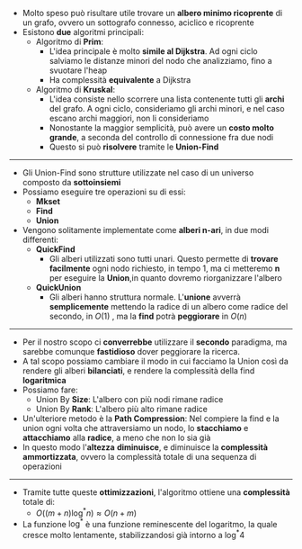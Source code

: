* Molto speso può risultare utile trovare un __albero minimo ricoprente__ di un grafo, ovvero un sottografo connesso, aciclico e ricoprente
* Esistono __due__ algoritmi principali:
	* Algoritmo di __Prim__:
		* L'idea principale è molto __simile al Dijkstra__. Ad ogni ciclo salviamo le distanze minori del nodo che analizziamo, fino a svuotare l'heap
		* Ha complessità __equivalente__ a Dijkstra
	* Algoritmo di __Kruskal__:
		* L'idea consiste nello scorrere una lista contenente tutti gli __archi__ del grafo. A ogni ciclo, consideriamo gli archi minori, e nel caso escano archi maggiori, non li consideriamo
		* Nonostante la maggior semplicità, può avere un __costo molto grande__, a seconda del controllo di connessione fra due nodi
		* Questo si può __risolvere__ tramite le __Union-Find__
---
* Gli Union-Find sono strutture utilizzate nel caso di un universo composto da __sottoinsiemi__
* Possiamo eseguire tre operazioni su di essi:
	* __Mkset__ 
	* __Find__
	* __Union__
* Vengono solitamente implementate come __alberi n-ari__, in due modi differenti:
	* __QuickFind__
		* Gli alberi utilizzati sono tutti unari. Questo permette di __trovare facilmente__ ogni nodo richiesto, in tempo 1, ma ci metteremo __n__ per eseguire la __Union__,in quanto dovremo riorganizzare l'albero
	* __QuickUnion__
		* Gli alberi hanno struttura normale. L'__unione__ avverrà __semplicemente__ mettendo la radice di un albero come radice del secondo, in $O(1)$ , ma la __find__ potrà __peggiorare__ in $O(n)$ 
---
* Per il nostro scopo ci __converrebbe__ utilizzare il __secondo__ paradigma, ma sarebbe comunque __fastidioso__ dover peggiorare la ricerca. 
* A tal scopo possiamo cambiare il modo in cui facciamo la Union così da rendere gli alberi __bilanciati__, e rendere la complessità della find __logaritmica__
* Possiamo fare:
	* Union By __Size__: L'albero con più nodi rimane radice
	* Union By __Rank__: L'albero più alto rimane radice
* Un'ulteriore metodo è la __Path Compression__: Nel compiere la find e la union ogni volta che attraversiamo un nodo, lo __stacchiamo__ e __attacchiamo__ alla __radice__, a meno che non lo sia già
* In questo modo l'__altezza__ __diminuisce__, e diminuisce la __complessità ammortizzata__, ovvero la complessità totale di una sequenza di operazioni
---
* Tramite tutte queste __ottimizzazioni__, l'algoritmo ottiene una __complessità__ totale di:
	* $O((m+n)\log^*{n}) \approx O(n+m)$ 
* La funzione $\log^*$ è una funzione reminescente del logaritmo, la quale cresce molto lentamente, stabilizzandosi già intorno a $\log^*{4}$ 
